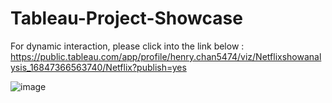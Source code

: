 # Tableau-Project-Showcase

For dynamic interaction, please click into the link below : 
https://public.tableau.com/app/profile/henry.chan5474/viz/Netflixshowanalysis_16847366563740/Netflix?publish=yes

![image](https://github.com/HenryCNH/Tableau-Project-Showcase/assets/124549895/8b8424b0-d43e-47b4-b27a-c922714cc331)
